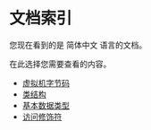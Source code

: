 # 文档索引

您现在看到的是 简体中文 语言的文档。

在此选择您需要查看的内容。

- [虚拟机字节码](./src/ByteCode.md)
- [类结构](./src/ClassesStructure.md)
- [基本数据类型](./src/BasicDataTypes.md)
- [访问修饰符](./src/AccessModifier.md)



